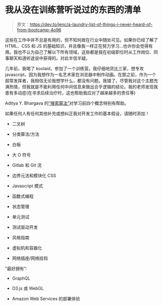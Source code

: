 # 我从没在训练营听说过的东西的清单

> 原文：<https://dev.to/jenc/a-laundry-list-of-things-i-never-heard-of-from-bootcamp-4o96>

这些在工作中并不总是有用的，但不知何故在行业中随处可见。如果你已经了解了 HTML、CSS 和 JS 的基础知识，并且像我一样正在努力学习...也许你会觉得有用。我也不认为自己了解以下所有领域，这些都是我在初级职位时从工作岗位、同事聊天和道听途说中获得的。对此半信半疑。

几年前，我喝了 koolaid，参加了一个训练营。我仔细地货比三家，想专攻 javascript，因为我想作为一名艺术家在浏览器中制作动画。在那之前，作为一个超常发挥者，我相信无论我想学什么，都没有问题。我错了，尽管我对这个主题充满热情，但我就是不能利用任何中间信息来做出合乎逻辑的结论。我的老师发现我患有多动症(在寻求后续治疗时，这也帮助我应对了越来越多的责任等)

Aditya Y. Bhargava 的[“搜索算法”](https://www.manning.com/books/grokking-algorithms)对学习前四个概念特别有帮助。

如果任何人有任何其他补充或想纠正我对开发工作的基本假设，请随时添加！

*   二叉树

*   分类算法/方法

*   白板

*   大 O 符号

*   Gitlab 和 Git 流

*   边界元法和模块化 CSS

*   Javascript 模式

*   函数式编程

*   状态管理

*   单元测试

*   测试驱动开发

*   风格指南

*   虚拟机和容器化

*   网络插座/网络挂钩

“最好拥有”:

*   GraphQL

*   D3.js 或 WebGL

*   Amazon Web Services 的部署体验